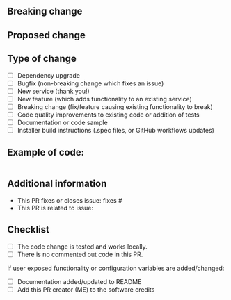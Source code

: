 <!--
  You are awesome!
  Thanks for contributing to our project, any help is greatly supported! 
  If your PR is merged we will add you to our software credits document (internal data/_credits.txt)
  This will only happen if you specify us adding you in the checklist below
  Please, DO NOT DELETE ANY TEXT from this template! (unless instructed).
-->
## Breaking change
<!--
  If your PR contains a breaking change for existing users, it is important
  to tell them what breaks, how to make it work again and why we did this.
  Note: Remove this section if this PR is NOT a breaking change.
-->


## Proposed change
<!-- 
  Describe the big picture of your changes here to communicate to the
  maintainers why we should accept this pull request. If it fixes a bug
  or resolves a feature request, be sure to link to that issue in the
  additional information section.
-->

## Type of change
<!--
  What type of change does your PR introduce to MPRUN? Check as many as 
  you need.
-->

- [ ] Dependency upgrade
- [ ] Bugfix (non-breaking change which fixes an issue)
- [ ] New service (thank you!)
- [ ] New feature (which adds functionality to an existing service)
- [ ] Breaking change (fix/feature causing existing functionality to break)
- [ ] Code quality improvements to existing code or addition of tests
- [ ] Documentation or code sample
- [ ] Installer build instructions (.spec files, or GitHub workflows updates)

## Example of code:
<!--
  Supplying a code snippet, makes it easier for a maintainer to test your PR.
  Furthermore, for new services, it gives an impression of how we should use it.
  Note: Remove this section for a dependency upgrade, a bugfix or code quality/test PR.
-->

```python

```

## Additional information
<!--
  Please be sure to fill out additional details, if applicable.
  Note: Remove this section if this PR is NOT related to any issues
-->

- This PR fixes or closes issue: fixes #
- This PR is related to issue: 

## Checklist
<!--
  Put an `x` in the boxes that apply. You can also fill these out after
  creating the PR. If you're unsure about any of them, don't hesitate to ask.
  We're here to help! This is simply a reminder of what we are going to look
  for before merging your code.
-->

- [ ] The code change is tested and works locally.
- [ ] There is no commented out code in this PR.

If user exposed functionality or configuration variables are added/changed:

- [ ] Documentation added/updated to README
- [ ] Add this PR creator (ME) to the software credits 
